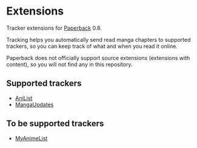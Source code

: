 # Extensions

Tracker extensions for [Paperback](https://paperback.moe/) 0.8.

Tracking helps you automatically send read manga chapters to supported trackers, so you can keep track of what and when you read it online.

Paperback does not officially support source extensions (extensions with content), so you will not find any in this repository.

## Supported trackers

- [AniList](https://anilist.co/)
- [MangaUpdates](https://www.mangaupdates.com/)

## To be supported trackers

- [MyAnimeList](https://myanimelist.net/)
